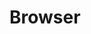 <!--
Thank you for reporting an issue.

Please fill in as much of the template below as you're able.

To find out what version your browser is:

http://www.bbc.co.uk/accessibility/guides/which_browser.shtml

-->
# Browser

<!-- Enter your issue details below this comment. -->
